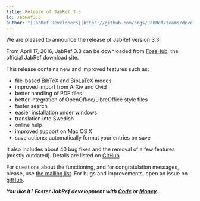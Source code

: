 ```yaml
---
title: Release of JabRef 3.3
id: JabRef3.3
author: "[JabRef Developers](https://github.com/orgs/JabRef/teams/developers)"
---
```


We are pleased to announce the release of JabRef version 3.3!

From April 17, 2016, JabRef 3.3 can be downloaded from [FossHub](http://www.fosshub.com/JabRef.html), the official JabRef download site.

This release contains new and improved features such as:

 * file-based BibTeX and BibLaTeX modes 
 * improved import from ArXiv and Ovid
 * better handling of PDF files
 * better integration of OpenOffice/LibreOffice style files
 * faster search
 * easier installation under windows
 * translation into Swedish
 * online help
 * improved support on Mac OS X
 * save actions: automatically format your entries on save

It also includes about 40 bug fixes and the removal of a few features (mostly outdated).
Details are listed on [GitHub](https://github.com/JabRef/jabref/blob/v3.3/CHANGELOG.md).

For questions about the functioning, and for congratulation messages, please, use [the mailing list](https://lists.sourceforge.net/lists/listinfo/jabref-users).
For bugs and improvements, open an issue on [gitHub](https://github.com/JabRef/jabref/issues).

_**You like it? Foster JabRef development with [Code](https://github.com/JabRef/jabref) or [Money](https://github.com/JabRef/jabref/wiki/Donations).**_
